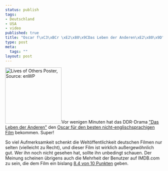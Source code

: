 ```yaml
--- 
status: publish
tags: 
- Deutschland
- USA
- video
published: true
title: "Oscar f\xC3\xBCr \xE2\x80\x9CDas Leben der Anderen\xE2\x80\x9D"
type: post
meta: 
  tags: ""
layout: post
---
```

<img src='http://fredericiana.de/uploads/2007/02/lives-of-others.gif' alt='Lives of Others Poster, Source: enWP' class="alignright" height="180" />Vor wenigen Minuten hat das DDR-Drama <a href="http://de.wikipedia.org/wiki/Das_Leben_der_Anderen">"Das Leben der Anderen"</a> den <a href="http://www.tagesschau.de/aktuell/meldungen/0,1185,OID6453070_NAV_REF1,00.html">Oscar für den besten nicht-englischsprachigen Film</a> bekommen. Super!

So viel Aufmerksamkeit schenkt die Weltöffentlichkeit deutschen Filmen nur selten (vielleicht zu Recht), und dieser Film ist wirklich außergewöhnlich gut. Wer ihn noch nicht gesehen hat, sollte ihn unbedingt schauen. Der Meinung scheinen übrigens auch die Mehrheit der Benutzer auf IMDB.com zu sein, die dem Film ein bislang <a href="http://imdb.com/title/tt0405094/">8.4 von 10 Punkten</a> geben.
